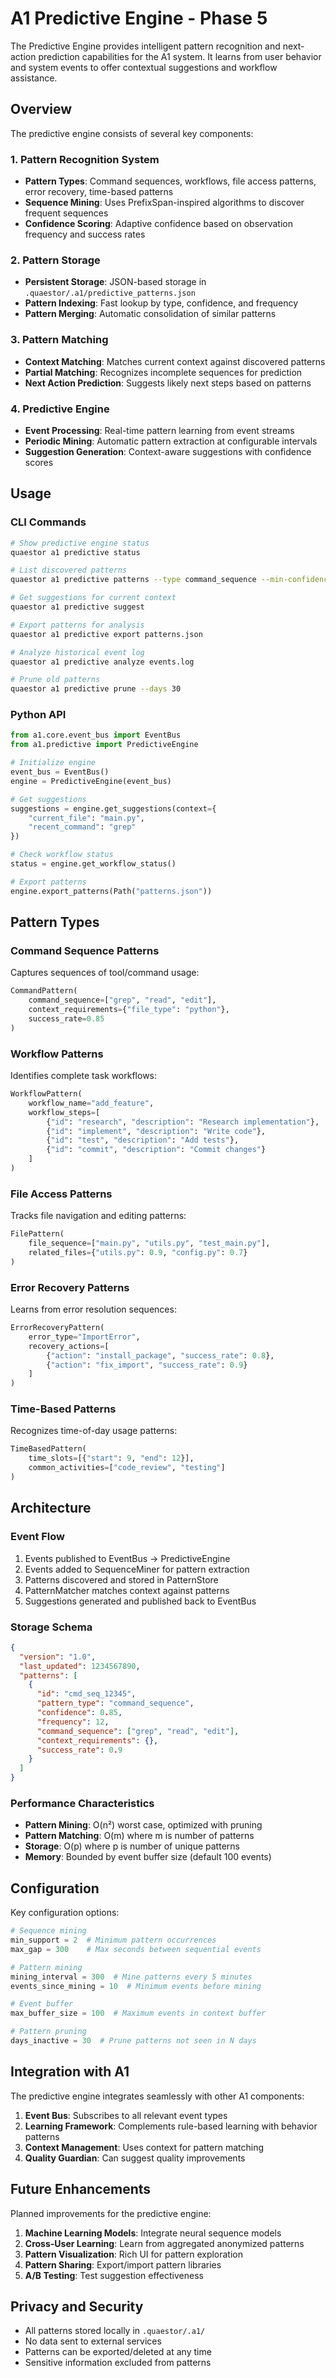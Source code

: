 # A1 Predictive Engine - Phase 5

The Predictive Engine provides intelligent pattern recognition and next-action prediction capabilities for the A1 system. It learns from user behavior and system events to offer contextual suggestions and workflow assistance.

## Overview

The predictive engine consists of several key components:

### 1. Pattern Recognition System
- **Pattern Types**: Command sequences, workflows, file access patterns, error recovery, time-based patterns
- **Sequence Mining**: Uses PrefixSpan-inspired algorithms to discover frequent sequences
- **Confidence Scoring**: Adaptive confidence based on observation frequency and success rates

### 2. Pattern Storage
- **Persistent Storage**: JSON-based storage in `.quaestor/.a1/predictive_patterns.json`
- **Pattern Indexing**: Fast lookup by type, confidence, and frequency
- **Pattern Merging**: Automatic consolidation of similar patterns

### 3. Pattern Matching
- **Context Matching**: Matches current context against discovered patterns
- **Partial Matching**: Recognizes incomplete sequences for prediction
- **Next Action Prediction**: Suggests likely next steps based on patterns

### 4. Predictive Engine
- **Event Processing**: Real-time pattern learning from event streams
- **Periodic Mining**: Automatic pattern extraction at configurable intervals
- **Suggestion Generation**: Context-aware suggestions with confidence scores

## Usage

### CLI Commands

```bash
# Show predictive engine status
quaestor a1 predictive status

# List discovered patterns
quaestor a1 predictive patterns --type command_sequence --min-confidence 0.7

# Get suggestions for current context
quaestor a1 predictive suggest

# Export patterns for analysis
quaestor a1 predictive export patterns.json

# Analyze historical event log
quaestor a1 predictive analyze events.log

# Prune old patterns
quaestor a1 predictive prune --days 30
```

### Python API

```python
from a1.core.event_bus import EventBus
from a1.predictive import PredictiveEngine

# Initialize engine
event_bus = EventBus()
engine = PredictiveEngine(event_bus)

# Get suggestions
suggestions = engine.get_suggestions(context={
    "current_file": "main.py",
    "recent_command": "grep"
})

# Check workflow status
status = engine.get_workflow_status()

# Export patterns
engine.export_patterns(Path("patterns.json"))
```

## Pattern Types

### Command Sequence Patterns
Captures sequences of tool/command usage:
```python
CommandPattern(
    command_sequence=["grep", "read", "edit"],
    context_requirements={"file_type": "python"},
    success_rate=0.85
)
```

### Workflow Patterns
Identifies complete task workflows:
```python
WorkflowPattern(
    workflow_name="add_feature",
    workflow_steps=[
        {"id": "research", "description": "Research implementation"},
        {"id": "implement", "description": "Write code"},
        {"id": "test", "description": "Add tests"},
        {"id": "commit", "description": "Commit changes"}
    ]
)
```

### File Access Patterns
Tracks file navigation and editing patterns:
```python
FilePattern(
    file_sequence=["main.py", "utils.py", "test_main.py"],
    related_files={"utils.py": 0.9, "config.py": 0.7}
)
```

### Error Recovery Patterns
Learns from error resolution sequences:
```python
ErrorRecoveryPattern(
    error_type="ImportError",
    recovery_actions=[
        {"action": "install_package", "success_rate": 0.8},
        {"action": "fix_import", "success_rate": 0.9}
    ]
)
```

### Time-Based Patterns
Recognizes time-of-day usage patterns:
```python
TimeBasedPattern(
    time_slots=[{"start": 9, "end": 12}],
    common_activities=["code_review", "testing"]
)
```

## Architecture

### Event Flow
1. Events published to EventBus → PredictiveEngine
2. Events added to SequenceMiner for pattern extraction
3. Patterns discovered and stored in PatternStore
4. PatternMatcher matches context against patterns
5. Suggestions generated and published back to EventBus

### Storage Schema
```json
{
  "version": "1.0",
  "last_updated": 1234567890,
  "patterns": [
    {
      "id": "cmd_seq_12345",
      "pattern_type": "command_sequence",
      "confidence": 0.85,
      "frequency": 12,
      "command_sequence": ["grep", "read", "edit"],
      "context_requirements": {},
      "success_rate": 0.9
    }
  ]
}
```

### Performance Characteristics
- **Pattern Mining**: O(n²) worst case, optimized with pruning
- **Pattern Matching**: O(m) where m is number of patterns
- **Storage**: O(p) where p is number of unique patterns
- **Memory**: Bounded by event buffer size (default 100 events)

## Configuration

Key configuration options:
```python
# Sequence mining
min_support = 2  # Minimum pattern occurrences
max_gap = 300    # Max seconds between sequential events

# Pattern mining
mining_interval = 300  # Mine patterns every 5 minutes
events_since_mining = 10  # Minimum events before mining

# Event buffer
max_buffer_size = 100  # Maximum events in context buffer

# Pattern pruning
days_inactive = 30  # Prune patterns not seen in N days
```

## Integration with A1

The predictive engine integrates seamlessly with other A1 components:

1. **Event Bus**: Subscribes to all relevant event types
2. **Learning Framework**: Complements rule-based learning with behavior patterns
3. **Context Management**: Uses context for pattern matching
4. **Quality Guardian**: Can suggest quality improvements

## Future Enhancements

Planned improvements for the predictive engine:

1. **Machine Learning Models**: Integrate neural sequence models
2. **Cross-User Learning**: Learn from aggregated anonymized patterns
3. **Pattern Visualization**: Rich UI for pattern exploration
4. **Pattern Sharing**: Export/import pattern libraries
5. **A/B Testing**: Test suggestion effectiveness

## Privacy and Security

- All patterns stored locally in `.quaestor/.a1/`
- No data sent to external services
- Patterns can be exported/deleted at any time
- Sensitive information excluded from patterns